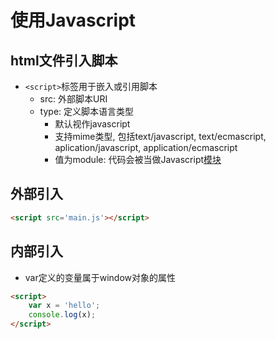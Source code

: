 # 使用Javascript

## html文件引入脚本

- `<script>`标签用于嵌入或引用脚本
  - src: 外部脚本URI
  - type: 定义脚本语言类型
    - 默认视作javascript
    - 支持mime类型, 包括text/javascript, text/ecmascript, aplication/javascript, application/ecmascript
    - 值为module: 代码会被当做Javascript[模块](JavaScript_Module.md) 

## 外部引入

```html
<script src='main.js'></script>
```

## 内部引入

- var定义的变量属于window对象的属性

```html
<script>
    var x = 'hello';
    console.log(x);
</script>
```
